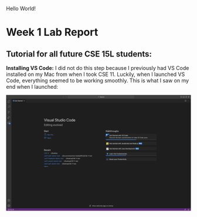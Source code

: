 Hello World!

# Week 1 Lab Report
## Tutorial for all future CSE 15L students:

**Installing VS Code:** I did not do this step because I previously had VS Code installed on my Mac from when I took CSE 11. Luckily, when I launched VS Code, everything seemed to be working smoothly. 
This is what I saw on my end when I launched:

![Image](https://github.com/igerth/cse15l-lab-reports/blob/main/Screenshot%202023-01-12%20at%2012.20.56%20PM.png)
